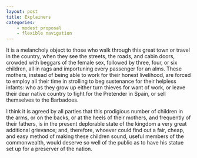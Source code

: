 ```yaml
---
layout: post
title: Explainers
categories:
	- modest proposal
	- flexible navigation
---
```


It is a melancholy object to those who walk through this great town or travel in the country, when they see the streets, the roads, and cabin doors, crowded with beggars of the female sex, followed by three, four, or six children, all in rags and importuning every passenger for an alms. These mothers, instead of being able to work for their honest livelihood, are forced to employ all their time in strolling to beg sustenance for their helpless infants: who as they grow up either turn thieves for want of work, or leave their dear native country to fight for the Pretender in Spain, or sell themselves to the Barbadoes.

I think it is agreed by all parties that this prodigious number of children in the arms, or on the backs, or at the heels of their mothers, and frequently of their fathers, is in the present deplorable state of the kingdom a very great additional grievance; and, therefore, whoever could find out a fair, cheap, and easy method of making these children sound, useful members of the commonwealth, would deserve so well of the public as to have his statue set up for a preserver of the nation.